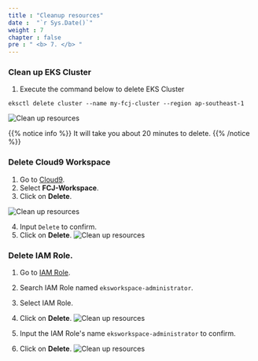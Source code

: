 ```yaml
---
title : "Cleanup resources"
date :  "`r Sys.Date()`" 
weight : 7 
chapter : false
pre : " <b> 7. </b> "
---
```


### Clean up EKS Cluster
1. Execute the command below to delete EKS Cluster
```
eksctl delete cluster --name my-fcj-cluster --region ap-southeast-1
```

![Clean up resources](../images/7.cleanup/7.1.cleanup.png?pc=90pt)

{{% notice info %}}
It will take you about 20 minutes to delete.
{{% /notice %}}


### Delete Cloud9 Workspace
1. Go to [Cloud9](https://ap-southeast-1.console.aws.amazon.com/cloud9control/home?region=ap-southeast-1#/).
2. Select **FCJ-Workspace**.
3. Click on **Delete**.

![Clean up resources](../images/7.cleanup/7.3.cleanup.png?pc=90pt)

4. Input ```Delete``` to confirm.
5. Click on **Delete**.
![Clean up resources](../images/7.cleanup/7.4.cleanup.png?pc=90pt)


### Delete IAM Role.
1. Go to [IAM Role](https://us-east-1.console.aws.amazon.com/iam/home?region=ap-southeast-1#/roles).
2. Search IAM Role named ```eksworkspace-administrator```.
3. Select IAM Role.
4. Click on **Delete**.
![Clean up resources](../images/7.cleanup/7.5.cleanup.png?pc=90pt)

5. Input the IAM Role's name ```eksworkspace-administrator``` to confirm.
6. Click on **Delete**.
![Clean up resources](../images/7.cleanup/7.6.cleanup.png?pc=90pt)